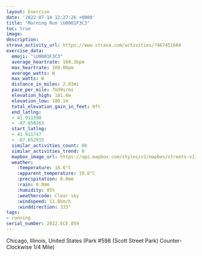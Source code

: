 ```yaml
---
layout: Exercise
date: '2022-07-14 12:27:26 +0000'
title: "Morning Run \U0001F3C3"
toc: true
image:
description:
strava_activity_url: https://www.strava.com/activities/7467451604
exercise_data:
  emoji: "\U0001F3C3"
  average_heartrate: 160.3bpm
  max_heartrate: 169.0bpm
  average_watts: W
  max_watts: W
  distance_in_miles: 2.03mi
  pace_per_mile: 7m39s/mi
  elevation_high: 181.6m
  elevation_low: 180.1m
  total_elevation_gain_in_feet: 0ft
  end_latlng:
  - 41.911398
  - -87.650263
  start_latlng:
  - 41.911747
  - -87.652915
  similar_activities_count: 86
  similar_activities_trend: 0
  mapbox_image_url: https://api.mapbox.com/styles/v1/mapbox/streets-v11/static/path-5+787af2-1.0(k%7Bx~Fvu~uOAuAMiEHgBHq%40hAmAFWZu%40BM%3Fq%40Fm%40%3Fk%40Fi%40Lg%40Bu%40ZgA%40iACMCcKCk%40%3FuIHU%3FQ~%40QRUn%40GJBBHMp%40%40TA%5CKRB%5CCn%40Ff%40GV%3FPJTLFTXRHd%40Al%40%5DJBRGNg%40Co%40%40aCUe%40OO_%40EK%40SAo%40FMDONOx%40IN%40NGfANTDLBd%40JNn%40%5Cv%40ELDZONONU%40IBWGq%40%40qAASUo%40KK%5DK_%40%40SF_%40%40MDMLS%60%40I~%40Aj%40HPBRCb%40T%5Ct%40%5E%60%40HLCR%3F%60%40UR_%40%40e%40CeCCYEQU%5B%5BMQBcABQHIHM%60%40Gb%40CdAH%7C%40%3F%60%40HJRJdALb%40%40PKFGNIHMDSGaC%3Fk%40COGU%5BWOAM%40S%3Fq%40G_%40F%5B%3F%5B_%40KCQFKAM%40MDS%40MDCPFfB%3FnB%40h%40DRHDUJi%40v%40b%40n%40Hl%40%40l%40CXFtA%3FbABv%40CVFj%40Id%40Cj%40%3FPFBBXA%7C%40%40%5CCn%40%3FV%40LHXHFDVIHcBbCWN),pin-s-s+e5b22e(-87.65292,41.91174),pin-s-f+89ae00(-87.65027000000002,41.91138999999999)/auto/800x800?access_token=pk.eyJ1Ijoiam9zaGJlY2ttYW4iLCJhIjoiY205eWR2aDd1MWZ6djJrbXc4a3M0bWZleiJ9.XiG9OWkNcZk2QzjJbxLB4A
  weather:
    :temperature: 18.6°C
    :apparent_temperature: 19.0°C
    :precipitation: 0.0mm
    :rain: 0.0mm
    :humidity: 85%
    :weathercode: Clear sky
    :windspeed: 11.8km/h
    :winddirection: 333°
tags:
- running
serial_number: 2022.ECE.059
---
```

Chicago, Illinois, United States (Park #598 (Scott Street Park) Counter-Clockwise 1/4 Mile)
